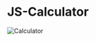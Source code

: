 # JS-Calculator

![Calculator](https://github.com/user-attachments/assets/00de95ef-84ba-4ed8-8eb1-6fe7bc4feaed)
